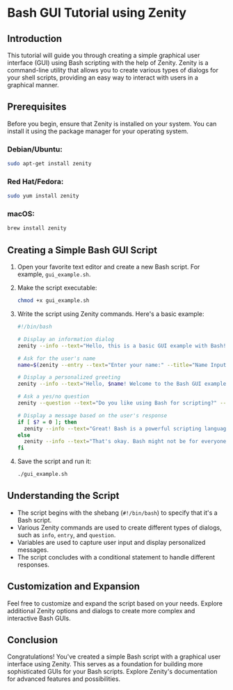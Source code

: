 # Bash GUI Tutorial using Zenity

## Introduction

This tutorial will guide you through creating a simple graphical user interface (GUI) using Bash scripting with the help of Zenity. Zenity is a command-line utility that allows you to create various types of dialogs for your shell scripts, providing an easy way to interact with users in a graphical manner.

## Prerequisites

Before you begin, ensure that Zenity is installed on your system. You can install it using the package manager for your operating system.

### Debian/Ubuntu:

```bash
sudo apt-get install zenity
```

### Red Hat/Fedora:

```bash
sudo yum install zenity
```

### macOS:

```bash
brew install zenity
```

## Creating a Simple Bash GUI Script

1. Open your favorite text editor and create a new Bash script. For example, `gui_example.sh`.

2. Make the script executable:

    ```bash
    chmod +x gui_example.sh
    ```

3. Write the script using Zenity commands. Here's a basic example:

    ```bash
    #!/bin/bash

    # Display an information dialog
    zenity --info --text="Hello, this is a basic GUI example with Bash!" --title="Bash GUI Example"

    # Ask for the user's name
    name=$(zenity --entry --text="Enter your name:" --title="Name Input")

    # Display a personalized greeting
    zenity --info --text="Hello, $name! Welcome to the Bash GUI example." --title="Greeting"

    # Ask a yes/no question
    zenity --question --text="Do you like using Bash for scripting?" --title="Question"

    # Display a message based on the user's response
    if [ $? = 0 ]; then
      zenity --info --text="Great! Bash is a powerful scripting language." --title="Response"
    else
      zenity --info --text="That's okay. Bash might not be for everyone." --title="Response"
    fi
    ```

4. Save the script and run it:

    ```bash
    ./gui_example.sh
    ```

## Understanding the Script

- The script begins with the shebang (`#!/bin/bash`) to specify that it's a Bash script.
- Various Zenity commands are used to create different types of dialogs, such as `info`, `entry`, and `question`.
- Variables are used to capture user input and display personalized messages.
- The script concludes with a conditional statement to handle different responses.

## Customization and Expansion

Feel free to customize and expand the script based on your needs. Explore additional Zenity options and dialogs to create more complex and interactive Bash GUIs.

## Conclusion

Congratulations! You've created a simple Bash script with a graphical user interface using Zenity. This serves as a foundation for building more sophisticated GUIs for your Bash scripts. Explore Zenity's documentation for advanced features and possibilities.